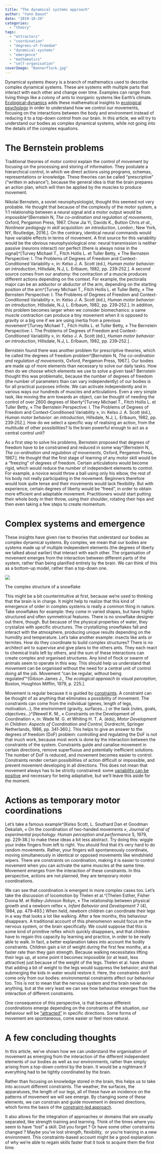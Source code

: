 ```yaml
---
title: "The dynamical systems approach"
author: "Yann Daout"
date: "2019-10-29"
categories: 
  - "theory"
tags: 
  - "attractors"
  - "coordination"
  - "degrees-of-freedom"
  - "dynamical-systems"
  - "emergence"
  - "mathematics"
  - "self-organisation"
coverImage: "Bannerflock.jpg"
---
```


Dynamical systems theory is a branch of mathematics used to describe complex dynamical systems. These are systems with multiple parts that interact with each other and change over time. Examples can range from living things like a colony of ants to inorganic systems like Earth’s climate. [Ecological-dynamics](/blog/introduction-to-ecological-dynamics) adds these mathematical insights to [ecological psychology](/blog/affordances-perception-and-action) in order to understand how we control our movements, focusing on the interactions between the body and environment instead of reducing it to a top-down control from our brain. In this article, we will try to understand our bodies as complex dynamical systems, while not going into the details of the complex equations.

# The Bernstein problems

Traditional theories of motor control explain the control of movement by focusing on the processing and storing of information. They postulate a hierarchical control, in which we direct actions using programs, schemas, representations or knowledge. These theories can be called “prescriptive” (“written in advance”), because the general idea is that the brain prepares an action plan, which will then be applied by the muscles to produce movement.

Nikolai Bernstein, a soviet neurophysiologist, thought this seemed not very probable. He thought that because of the complexity of the motor system, a 1:1 relationship between a neural signal and a motor output would be impossible^[Bernstein N, _The co-ordination and regulation of movements_, Oxford, Pergamon Press, 1967. Chow Jia Yi, Davids K., Button Chris _et al._, _Nonlinear pedagogy in skill acquisition: an introduction_, London ; New York, NY, Routledge, 2016.]. On the contrary, identical neural commands would have variable effects in terms of movement. A first source for this variability would be the obvious neurophysiological one: neural transmission is neither passive (neurons interact) nor perfect (there is always noise in the signal)^[Turvey Michael T., Fitch Hollis L. et Tuller Betty, « The Bernstein Perspective: I. The Problems of Degrees of Freedom and Context-Conditioned Variability », in: Kelso J. A. Scott (éd.), _Human motor behavior: an introduction_, Hillsdale, N.J, L. Erlbaum, 1982, pp. 239‑252.]. A second source comes from our anatomy: the contraction of a muscle produces different actions depending on the context. For example, the pectoralis major can be an adductor or abductor of the arm, depending on the starting position of the arm^[Turvey Michael T., Fitch Hollis L. et Tuller Betty, « The Bernstein Perspective: I. The Problems of Degrees of Freedom and Context-Conditioned Variability », in: Kelso J. A. Scott (éd.), _Human motor behavior: an introduction_, Hillsdale, N.J, L. Erlbaum, 1982, pp. 239‑252.]. In addition, this problem becomes larger when we consider biomechanics: a same muscle contraction can produce a tiny movement when it is opposed to gravity or a big one if we are using inertia from a previous movement^[Turvey Michael T., Fitch Hollis L. et Tuller Betty, « The Bernstein Perspective: I. The Problems of Degrees of Freedom and Context-Conditioned Variability », in: Kelso J. A. Scott (éd.), _Human motor behavior: an introduction_, Hillsdale, N.J, L. Erlbaum, 1982, pp. 239‑252.] . 

Bernstein found there was another problem for prescriptive theories, which he called the degrees of freedom problem^[Bernstein N, _The co-ordination and regulation of movements_, Oxford, Pergamon Press, 1967.]. Our bodies are made up of more elements than necessary to solve our daily tasks. How then do we choose which elements we use to solve a given task? Bernstein thought this was problematic, because the number of degrees of freedom (the number of parameters than can vary independently) of our bodies is for all practical purposes infinite. We can activate independently and in various ways our hundreds of muscles and articulations. Even a very simple task, like moving the arm towards an object, can be thought of needing the control of over 2600 degrees of liberty^[Turvey Michael T., Fitch Hollis L. et Tuller Betty, « The Bernstein Perspective: I. The Problems of Degrees of Freedom and Context-Conditioned Variability », in: Kelso J. A. Scott (éd.), _Human motor behavior: an introduction_, Hillsdale, N.J, L. Erlbaum, 1982, pp. 239‑252.]. How do we select a specific way of realising an action, from the multitude of other possibilities? Is the brain powerful enough to act as a central control unit?

As a first step to solve his problems, Bernstein proposed that degrees of freedom have to be constrained and reduced in some way^[Bernstein N, _The co-ordination and regulation of movements_, Oxford, Pergamon Press, 1967.]. He thought that the first stage of learning of any motor skill would be a “freezing” of degrees of freedom. Certain articulations would become rigid, which would reduce the number of independent elements to control. For example, a novice would throw a ball using only his elbow, the rest of his body not really participating in the movement. Beginners therefore would look quite tense and their movements would lack flexibility. But with experience, certain degrees of liberty would be “freed”, in order to obtain more efficient and adaptable movement. Practitioners would start putting their whole body in their throw, using their shoulder, rotating their hips and then even taking a few steps to create momentum.

# Complex systems and emergence

These insights have given rise to theories that understand our bodies as complex dynamical systems. By complex, we mean that our bodies are systems made up of multiple independent elements (the degrees of liberty we talked about earlier) that interact with each other. The organisation of movement emerges from the interaction between different parts of the system, rather than being planified entirely by the brain. We can think of this as a bottom-up model, rather than a top-down one.

![](images/snowflake.webp)

The complex structure of a snowflake

This might be a bit counterintuitive at first, because we’re used to thinking that the brain is in charge. It might help to realize that this kind of emergence of order in complex systems is really a common thing in nature. Take snowflakes for example: they come in varied shapes, but have highly structured and often symmetrical features. There is no snowflake designer out there, though. But because of the physical properties of water, they crystalize with specific structures. The crystallizing snowflakes fall and interact with the atmosphere, producing unique results depending on the humidity and temperature. Let’s take another example: insects like ants or termites. How do they coordinate to build complex structures? There is no architect ant to supervise and give plans to the others ants. They each react to chemical trails left by others, and the sum of these interactions can create complex and organised structures. Any kind of flock or swarm of animals seem to operate in this way. This should help us understand that movement can be organised without the need for a central unit of control doing all the job. Movement “can be regular, without being regulated”^[Gibson James J., _The ecological approach to visual perception_, Boston, Houghton Mifflin, 1979, p. 225.].

Movement is regular because it is guided by [constraints](/blog/brief-introduction-to-the-constraints-led-approach). A constraint can be thought of as anything that eliminates a possibility of movement. The constraints can come from the individual (genes, length of legs, motivation…), the environment (gravity, surfaces…) or the task (rules, goals, objectives…)^[Newell K. M., « Constraints on the Development of Coordination », in: Wade M. G. et Whiting H. T. A. (éds), _Motor Development in Children: Aspects of Coordination and Control_, Dordrecht, Springer Netherlands, 1986, pp. 341‑360.]. This helps to give an answer to the degrees of freedom (DoF) problem: controlling and regulating the DoF is not that much work, because most work is done by the interaction between the constraints of the system. Constraints guide and canalise movement in certain directions, remove superfluous and potentially inefficient solutions. The number of DoF is reduced, and movement becomes easier to control. Constraints render certain possibilities of action difficult or impossible, and prevent movement developing in all directions. This does not mean that movement always has to be strictly constrained: some [variability can be positive](/blog/why-we-need-variability-of-movement) and necessary for being adaptative, but we’ll leave this aside for the moment.

# Actions as temporary motor coordinations

Let’s take a famous example^[Kelso Scott, L. Southard Dan et Goodman Dekailah, « On the coordination of two-handed movements », _Journal of experimental psychology. Human perception and performance_ 5, 1979, pp. 229‑38.] to make these ideas a bit less abstract. Try doing this: wiggle your index fingers from left to right. You should find that it’s very hard to do random movements. Rather, your fingers will spontaneously coordinate, moving simultaneously in identical or opposed movements like windshield wipers. There are constraints on coordination, making it is easier to control movement when you can activate the same muscles at the same time. Movement emerges from the interaction of these constraints. In this perspective, actions are not planned, they are temporary motor coordinations.

We can see that coordination is emergent in more complex cases too. Let’s take the discussion of locomotion by Thelen et al.^[Thelen Esther, Fisher Donna M. et Ridley-Johnson Robyn, « The relationship between physical growth and a newborn reflex », _Infant Behavior and Development_ 7 (4), 1984, pp. 479‑493.] When held, newborn children can coordinate their legs in a way that looks a lot like walking. After a few months, this behaviour disappears. A traditional account of this phenomenon would focus on the nervous system, or the brain specifically. We could suppose that this is some kind of primitive reflex which quickly disappears, and that children have to regain this capacity by learning and practice, in order to be really able to walk. In fact, a better explanation takes into account the bodily constraints. Children gain a lot of weight during the first few months, at a faster rate than they gain strength. Because walking necessitates lifting their legs up, at some point it becomes impossible (or at least, less attractive) just because of the weight of the legs. Thelen et al. have shown that adding a bit of weight to the legs would suppress the behavior; and that submerging the kids in water would restore it. Here, the constraints don’t come only from our bodies: environmental constraints affect our behaviour too. This is not to mean that the nervous system and the brain never do anything, but at the very least we can see how behaviour emerges from the interaction of different constraints.

One consequence of this perspective, is that because different coordinations emerge depending on the constraints of the situation, our behaviour will be [“attracted”](/blog/self-organisation-and-attractors) in specific directions. Some forms of movement are spontaneous, come easier or feel more natural.

# A few concluding thoughts

In this article, we’ve shown how we can understand the organisation of movement as emerging from the interaction of the different independent elements of our bodies as well as our environments, rather than simply arising from a top-down control by the brain. It would be a nightmare if everything had to be tightly coordinated by the brain.

Rather than focusing on knowledge stored in the brain, this helps us to take into account different constraints. The weather, the surfaces, the apparatuses, the length of our legs, all of these have an incidence on the patterns of movement we will see emerge. By changing some of these elements, we can constrain and guide movement in desired directions, which forms the basis of the [constraint-led approach](/blog/brief-introduction-to-the-constraints-led-approach).

It also allows for the integration of approaches or domains that are usually separated, like strength training and learning. Think of the times where you seem to have “lost” a skill. Did you forget ? Or have some other constraints changed ? Maybe you’ve lost strength, flexibility,  or you’re training in a new environment. This constraints-based account might be a good explanation of why we’re able to regain skills faster that it took to acquire them the first time.
